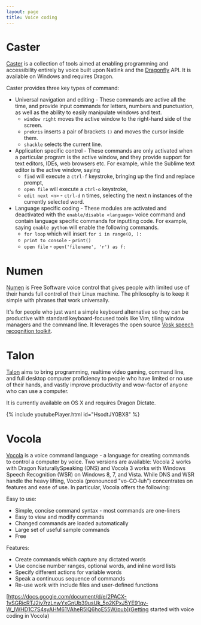 ```yaml
---
layout: page
title: Voice coding
---
```

# Caster
[Caster](http://dictation-toolbox.github.io/caster/) is a collection of tools aimed at enabling programming and accessibility entirely by voice built upon Natlink and the [Dragonfly](https://github.com/dictation-toolbox/dragonfly) API. It is available on Windows and requires Dragon.

Caster provides three key types of command:
* Universal navigation and editing - These commands are active all the time, and provide input commands for letters, numbers and punctuation, as well as the ability to easily manipulate windows and text. 
    - `window right` moves the active window to the right-hand side of the screen.
    - `prekris` inserts a pair of brackets `()` and moves the cursor inside them.
    - `shackle` selects the current line.
* Application specific control - These commands are only activated when a particular program is the active window, and they provide support for text editors, IDEs, web browsers etc. For example, while the Sublime text editor is the active window, saying
    - `find` will execute a `ctrl-f` keystroke, bringing up the find and replace prompt,
    - `open file` will execute a `ctrl-o` keystroke,
    - `edit next <n>` - `ctrl-d` n times, selecting the next n instances of the currently selected word.
* Language specific coding - These modules are activated and deactivated with the `enable/disable <language>` voice command and contain language specific commands for inputting code. For example, saying `enable python` will enable the following commands. 
    - `for loop` which will insert `for i in range(0, ):`
    - `print to console` - `print()`
    -  `open file` -  `open('filename', 'r') as f:`


# Numen
[Numen](https://numenvoice.com) is Free Software voice control that gives people with limited use of their hands full control of their Linux machine. The philosophy is to keep it simple with phrases that work universally.

It's for people who just want a simple keyboard alternative so they can be productive with standard keyboard-focused tools like Vim, tiling window managers and the command line. It leverages the open source [Vosk speech recognition toolkit](https://alphacephei.com/vosk).


# Talon
[Talon](talonvoice.com) aims to bring programming, realtime video gaming, command line, and full desktop computer proficiency to people who have limited or no use of their hands, and vastly improve productivity and wow-factor of anyone who can use a computer.

It is currently available on OS X and requires Dragon Dictate.

{% include youtubePlayer.html id="HsodtJY0BX8" %}


# Vocola
[Vocola](http://vocola.net/) is a voice command language - a language for creating commands to control a computer by voice. Two versions are available: Vocola 2 works with Dragon NaturallySpeaking (DNS) and Vocola 3 works with Windows Speech Recognition (WSR) on Windows 8, 7, and Vista. While DNS and WSR handle the heavy lifting, Vocola (pronounced "vo-CO-luh") concentrates on features and ease of use. In particular, Vocola offers the following:

Easy to use:

* Simple, concise command syntax - most commands are one-liners
* Easy to view and modify commands
* Changed commands are loaded automatically
* Large set of useful sample commands
* Free

Features:

* Create commands which capture any dictated words
* Use concise number ranges, optional words, and inline word lists
* Specify different actions for variable words
* Speak a continuous sequence of commands
* Re-use work with include files and user-defined functions


[https://docs.google.com/document/d/e/2PACX-1vSGRicRTJ2iv7rzLnwYxGnUb39usUk_5o2KPxJ5YE91qv-W_lWHD1C7S4syAHM61VAheR5lQ6hoE55W/pub](Getting started with voice coding in Vocola)